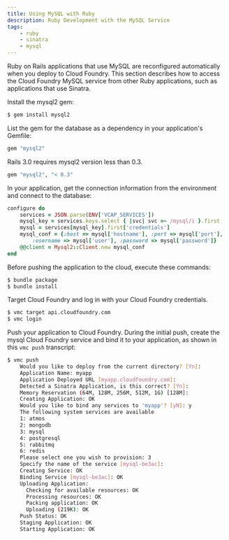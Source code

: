 ```yaml
---
title: Using MySQL with Ruby
description: Ruby Development with the MySQL Service
tags:
    - ruby
    - sinatra
    - mysql
---
```


Ruby on Rails applications that use MySQL are reconfigured automatically when you deploy to Cloud Foundry.
This section describes how to access the Cloud Foundry MySQL service from other Ruby applications, such as applications that use Sinatra.

Install the mysql2 gem:

```bash
$ gem install mysql2
```

List the gem for the database as a dependency in your application's Gemfile:

``` ruby
gem "mysql2"
```

Rails 3.0 requires mysql2 version less than 0.3.

``` ruby
gem "mysql2", "< 0.3"
```

In your application, get the connection information from the environment and connect to the database:

``` ruby
configure do
    services = JSON.parse(ENV['VCAP_SERVICES'])
    mysql_key = services.keys.select { |svc| svc =~ /mysql/i }.first
    mysql = services[mysql_key].first['credentials']
    mysql_conf = {:host => mysql['hostname'], :port => mysql['port'],
        :username => mysql['user'], :password => mysql['password']}
    @@client = Mysql2::Client.new mysql_conf
end
```

Before pushing the application to the cloud, execute these commands:

```bash
$ bundle package
$ bundle install
```

Target Cloud Foundry and log in with your Cloud Foundry credentials.

```bash
$ vmc target api.cloudfoundry.com
$ vmc login
```

Push your application to Cloud Foundry. During the initial push, create the mysql Cloud Foundry service and bind it to your application, as shown in this `vmc push` transcript:

```bash
$ vmc push
    Would you like to deploy from the current directory? [Yn]:
    Application Name: myapp
    Application Deployed URL [myapp.cloudfoundry.com]:
    Detected a Sinatra Application, is this correct? [Yn]:
    Memory Reservation (64M, 128M, 256M, 512M, 1G) [128M]:
    Creating Application: OK
    Would you like to bind any services to 'myapp'? [yN]: y
    The following system services are available
    1: atmos
    2: mongodb
    3: mysql
    4: postgresql
    5: rabbitmq
    6: redis
    Please select one you wish to provision: 3
    Specify the name of the service [mysql-be3ac]:
    Creating Service: OK
    Binding Service [mysql-be3ac]: OK
    Uploading Application:
      Checking for available resources: OK
      Processing resources: OK
      Packing application: OK
      Uploading (219K): OK
    Push Status: OK
    Staging Application: OK
    Starting Application: OK

```
